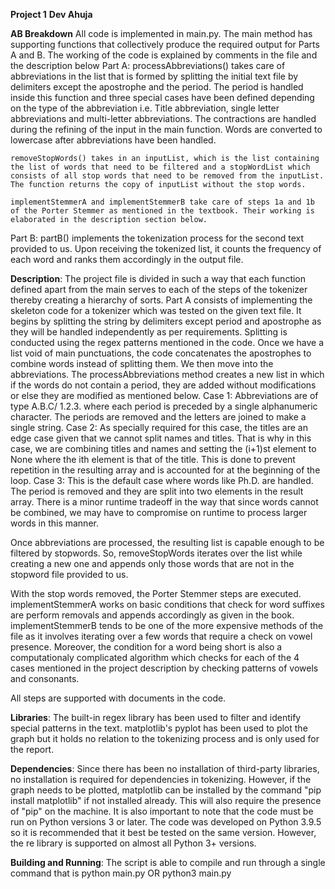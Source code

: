 **Project 1**
**Dev Ahuja**

**AB Breakdown**
All code is implemented in main.py. The main method has supporting functions that collectively produce the required output for Parts A and B. The working of the code is explained by comments in the file and the description below
Part A:
    processAbbreviations() takes care of abbreviations in the list that is formed by splitting the initial text file by delimiters except the apostrophe and the period. The period is handled inside this function and three special cases have been defined depending on the type of the abbreviation i.e. Title abbreviation, single letter abbreviations and multi-letter abbreviations. The contractions are handled during the refining of the input in the main function. Words are converted to lowercase after abbreviations have been handled.

    removeStopWords() takes in an inputList, which is the list containing the list of words that need to be filtered and a stopWordList which consists of all stop words that need to be removed from the inputList. The function returns the copy of inputList without the stop words.

    implementStemmerA and implementStemmerB take care of steps 1a and 1b of the Porter Stemmer as mentioned in the textbook. Their working is elaborated in the description section below.

Part B:
    partB() implements the tokenization process for the second text provided to us. Upon receiving the tokenized list, it counts the frequency of each word and ranks them accordingly in the output file.

**Description**:
The project file is divided in such a way that each function defined apart from the main serves to each of the steps of the tokenizer thereby creating a hierarchy of sorts. Part A consists of implementing the skeleton code for a tokenizer which was tested on the given text file. It begins by splitting the string by delimiters except period and apostrophe as they will be handled independently as per requirements. Splitting is conducted using the regex patterns mentioned in the code. Once we have a list void of main punctuations, the code concatenates the apostrophes to combine words instead of splitting them. We then move into the abbreviations. The processAbbreviations method creates a new list in which if the words do not contain a period, they are added without modifications or else they are modified as mentioned below.
Case 1: Abbreviations are of type A.B.C/ 1.2.3. where each period is preceded by a single alphanumeric character. The periods are removed and the letters are joined to make a single string.
Case 2: As specially required for this case, the titles are an edge case given that we cannot split names and titles. That is why in this case, we are combining titles and names and setting the (i+1)st element to None where the ith element is that of the title. This is done to prevent repetition in the resulting array and is accounted for at the beginning of the loop.
Case 3: This is the default case where words like Ph.D. are handled. The period is removed and they are split into two elements in the result array. There is a minor runtime tradeoff in the way that since words cannot be combined, we may have to compromise on runtime to process larger words in this manner. 

Once abbreviations are processed, the resulting list is capable enough to be filtered by stopwords. So, removeStopWords iterates over the list while creating a new one and appends only those words that are not in the stopword file provided to us.

With the stop words removed, the Porter Stemmer steps are executed. implementStemmerA works on basic conditions that check for word suffixes are perform removals and appends accordingly as given in the book. implementStemmerB tends to be one of the more expensive methods of the file as it involves iterating over a few words that require a check on vowel presence. Moreover, the condition for a word being short is also a computationaly complicated algorithm which checks for each of the 4 cases mentioned in the project description by checking patterns of vowels and consonants. 

All steps are supported with documents in the code. 

**Libraries**: The built-in regex library has been used to filter and identify special patterns in the text. matplotlib's pyplot has been used to plot the graph but it holds no relation to the tokenizing process and is only used for the report.

**Dependencies**: Since there has been no installation of third-party libraries, no installation is required for dependencies in tokenizing. However, if the graph needs to be plotted, matplotlib can be installed by the command "pip install matplotlib" if not installed already. This will also require the presence of "pip" on the machine. It is also important to note that the code must be run on Python versions 3 or later. The code was developed on Python 3.9.5 so it is recommended that it best be tested on the same version. However, the re library is supported on almost all Python 3+ versions. 

**Building and Running**: The script is able to compile and run through a single command that is
    python main.py
    OR
    python3 main.py




